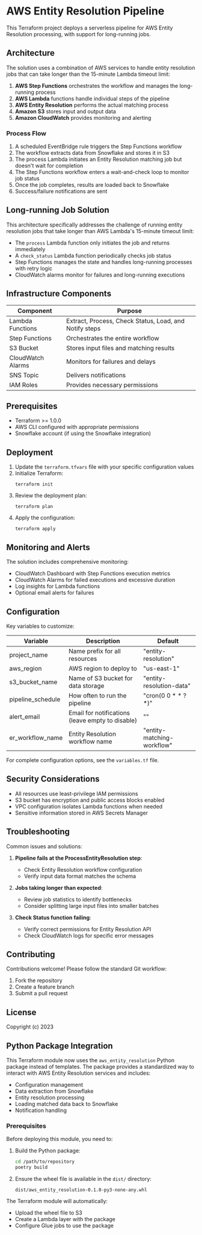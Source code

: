 # AWS Entity Resolution Pipeline

This Terraform project deploys a serverless pipeline for AWS Entity Resolution processing, with support for long-running jobs.

## Architecture

The solution uses a combination of AWS services to handle entity resolution jobs that can take longer than the 15-minute Lambda timeout limit:

1. **AWS Step Functions** orchestrates the workflow and manages the long-running process
2. **AWS Lambda** functions handle individual steps of the pipeline
3. **AWS Entity Resolution** performs the actual matching process
4. **Amazon S3** stores input and output data
5. **Amazon CloudWatch** provides monitoring and alerting

### Process Flow

1. A scheduled EventBridge rule triggers the Step Functions workflow
2. The workflow extracts data from Snowflake and stores it in S3
3. The process Lambda initiates an Entity Resolution matching job but doesn't wait for completion
4. The Step Functions workflow enters a wait-and-check loop to monitor job status
5. Once the job completes, results are loaded back to Snowflake
6. Success/failure notifications are sent

## Long-running Job Solution

This architecture specifically addresses the challenge of running entity resolution jobs that take longer than AWS Lambda's 15-minute timeout limit:

- The `process` Lambda function only initiates the job and returns immediately
- A `check_status` Lambda function periodically checks job status
- Step Functions manages the state and handles long-running processes with retry logic
- CloudWatch alarms monitor for failures and long-running executions

## Infrastructure Components

| Component | Purpose |
|-----------|---------|
| Lambda Functions | Extract, Process, Check Status, Load, and Notify steps |
| Step Functions | Orchestrates the entire workflow |
| S3 Bucket | Stores input files and matching results |
| CloudWatch Alarms | Monitors for failures and delays |
| SNS Topic | Delivers notifications |
| IAM Roles | Provides necessary permissions |

## Prerequisites

- Terraform >= 1.0.0
- AWS CLI configured with appropriate permissions
- Snowflake account (if using the Snowflake integration)

## Deployment

1. Update the `terraform.tfvars` file with your specific configuration values
2. Initialize Terraform:
   ```
   terraform init
   ```
3. Review the deployment plan:
   ```
   terraform plan
   ```
4. Apply the configuration:
   ```
   terraform apply
   ```

## Monitoring and Alerts

The solution includes comprehensive monitoring:

- CloudWatch Dashboard with Step Functions execution metrics
- CloudWatch Alarms for failed executions and excessive duration
- Log insights for Lambda functions
- Optional email alerts for failures

## Configuration

Key variables to customize:

| Variable | Description | Default |
|----------|-------------|---------|
| project_name | Name prefix for all resources | "entity-resolution" |
| aws_region | AWS region to deploy to | "us-east-1" |
| s3_bucket_name | Name of S3 bucket for data storage | "entity-resolution-data" |
| pipeline_schedule | How often to run the pipeline | "cron(0 0 * * ? *)" |
| alert_email | Email for notifications (leave empty to disable) | "" |
| er_workflow_name | Entity Resolution workflow name | "entity-matching-workflow" |

For complete configuration options, see the `variables.tf` file.

## Security Considerations

- All resources use least-privilege IAM permissions
- S3 bucket has encryption and public access blocks enabled
- VPC configuration isolates Lambda functions when needed
- Sensitive information stored in AWS Secrets Manager

## Troubleshooting

Common issues and solutions:

1. **Pipeline fails at the ProcessEntityResolution step**:
   - Check Entity Resolution workflow configuration
   - Verify input data format matches the schema

2. **Jobs taking longer than expected**:
   - Review job statistics to identify bottlenecks
   - Consider splitting large input files into smaller batches

3. **Check Status function failing**:
   - Verify correct permissions for Entity Resolution API
   - Check CloudWatch logs for specific error messages

## Contributing

Contributions welcome! Please follow the standard Git workflow:

1. Fork the repository
2. Create a feature branch
3. Submit a pull request

## License

Copyright (c) 2023

## Python Package Integration

This Terraform module now uses the `aws_entity_resolution` Python package instead of templates. The package provides a standardized way to interact with AWS Entity Resolution services and includes:

- Configuration management
- Data extraction from Snowflake
- Entity resolution processing
- Loading matched data back to Snowflake
- Notification handling

### Prerequisites

Before deploying this module, you need to:

1. Build the Python package:
   ```bash
   cd /path/to/repository
   poetry build
   ```

2. Ensure the wheel file is available in the `dist/` directory:
   ```
   dist/aws_entity_resolution-0.1.0-py3-none-any.whl
   ```

The Terraform module will automatically:
- Upload the wheel file to S3
- Create a Lambda layer with the package
- Configure Glue jobs to use the package
